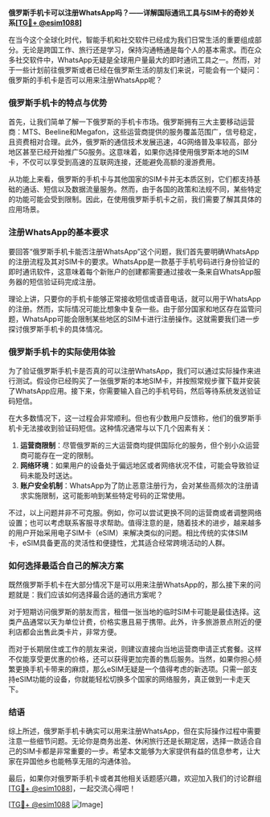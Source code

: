 **俄罗斯手机卡可以注册WhatsApp吗？——详解国际通讯工具与SIM卡的奇妙关系[[TG💪+ @esim1088](https://t.me/s/esim1088)]**

在当今这个全球化时代，智能手机和社交软件已经成为我们日常生活的重要组成部分。无论是跨国工作、旅行还是学习，保持沟通畅通是每个人的基本需求。而在众多社交软件中，WhatsApp无疑是全球用户量最大的即时通讯工具之一。然而，对于一些计划前往俄罗斯或者已经在俄罗斯生活的朋友们来说，可能会有一个疑问：俄罗斯的手机卡是否可以用来注册WhatsApp呢？

### **俄罗斯手机卡的特点与优势**

首先，让我们简单了解一下俄罗斯的手机卡市场。俄罗斯拥有三大主要移动运营商：MTS、Beeline和Megafon，这些运营商提供的服务覆盖范围广，信号稳定，且资费相对合理。此外，俄罗斯的通信技术发展迅速，4G网络普及率较高，部分地区甚至已经开始推广5G服务。这意味着，如果你选择使用俄罗斯本地的SIM卡，不仅可以享受到高速的互联网连接，还能避免高额的漫游费用。

从功能上来看，俄罗斯的手机卡与其他国家的SIM卡并无本质区别，它们都支持基础的通话、短信以及数据流量服务。然而，由于各国的政策和法规不同，某些特定的功能可能会受到限制。因此，在使用俄罗斯手机卡之前，我们需要了解其具体的应用场景。

### **注册WhatsApp的基本要求**

要回答“俄罗斯手机卡能否注册WhatsApp”这个问题，我们首先要明确WhatsApp的注册流程及其对SIM卡的要求。WhatsApp是一款基于手机号码进行身份验证的即时通讯软件，这意味着每个新账户的创建都需要通过接收一条来自WhatsApp服务器的短信验证码完成注册。

理论上讲，只要你的手机卡能够正常接收短信或语音电话，就可以用于WhatsApp的注册。然而，实际情况可能比想象中复杂一些。由于部分国家和地区存在监管问题，WhatsApp可能会限制某些地区的SIM卡进行注册操作。这就需要我们进一步探讨俄罗斯手机卡的具体情况。

### **俄罗斯手机卡的实际使用体验**

为了验证俄罗斯手机卡是否真的可以注册WhatsApp，我们可以通过实际操作来进行测试。假设你已经购买了一张俄罗斯的本地SIM卡，并按照常规步骤下载并安装了WhatsApp应用。接下来，你需要输入自己的手机号码，然后等待系统发送验证码短信。

在大多数情况下，这一过程会非常顺利。但也有少数用户反馈称，他们的俄罗斯手机卡无法接收到验证码短信。这种情况通常与以下几个因素有关：

1. **运营商限制**：尽管俄罗斯的三大运营商均提供国际化的服务，但个别小众运营商可能存在一定的限制。
2. **网络环境**：如果用户的设备处于偏远地区或者网络状况不佳，可能会导致验证码未能及时送达。
3. **账户安全机制**：WhatsApp为了防止恶意注册行为，会对某些高频次的注册请求实施限制，这可能影响到某些特定号码的正常使用。

不过，以上问题并非不可克服。例如，你可以尝试更换不同的运营商或者调整网络设置；也可以考虑联系客服寻求帮助。值得注意的是，随着技术的进步，越来越多的用户开始采用电子SIM卡（eSIM）来解决类似的问题。相比传统的实体SIM卡，eSIM具备更高的灵活性和便捷性，尤其适合经常跨境活动的人群。

### **如何选择最适合自己的解决方案**

既然俄罗斯手机卡在大部分情况下是可以用来注册WhatsApp的，那么接下来的问题就是：我们应该如何选择最合适的通讯方案呢？

对于短期访问俄罗斯的朋友而言，租借一张当地的临时SIM卡可能是最佳选择。这类产品通常以天为单位计费，价格实惠且易于携带。此外，许多旅游景点附近的便利店都会出售此类卡片，非常方便。

而对于长期居住或工作的朋友来说，则建议直接向当地运营商申请正式套餐。这样不仅能享受更优惠的价格，还可以获得更加完善的售后服务。当然，如果你担心频繁更换手机卡带来的麻烦，那么eSIM无疑是一个值得考虑的新选项。只需一部支持eSIM功能的设备，你就能轻松切换多个国家的网络服务，真正做到一卡走天下。

### **结语**

综上所述，俄罗斯手机卡确实可以用来注册WhatsApp，但在实际操作过程中需要注意一些细节问题。无论你是商务出差、休闲旅行还是长期定居，选择一款适合自己的SIM卡都是非常重要的一步。希望本文能够为大家提供有益的信息参考，让大家在异国他乡也能畅享无阻的沟通体验。

最后，如果你对俄罗斯手机卡或者其他相关话题感兴趣，欢迎加入我们的讨论群组[[TG💪+ @esim1088](https://t.me/s/esim1088)]，一起交流心得吧！

[[TG💪+ @esim1088](https://t.me/s/esim1088) ![Image](https://i.postimg.cc/4NQfJmqS/Snipaste-2025-05-13-00-14-12.png)]